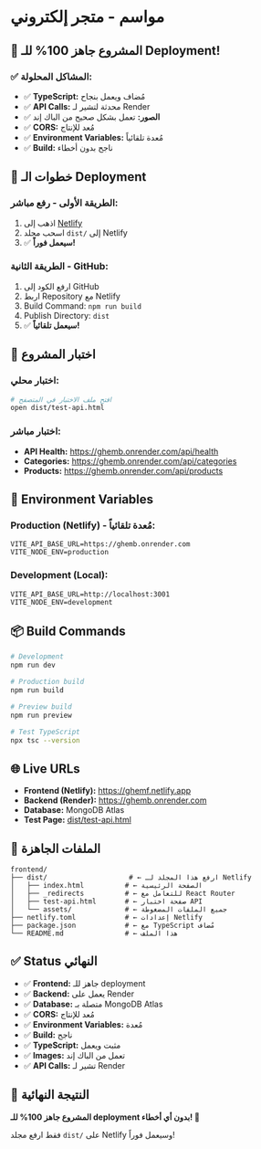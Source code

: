 # مواسم - متجر إلكتروني

## 🎉 **المشروع جاهز 100% للـ Deployment!**

### ✅ **المشاكل المحلولة:**
- ✅ **TypeScript:** مُضاف ويعمل بنجاح
- ✅ **API Calls:** محدثة لتشير لـ Render
- ✅ **الصور:** تعمل بشكل صحيح من الباك إند
- ✅ **CORS:** مُعد للإنتاج
- ✅ **Environment Variables:** مُعدة تلقائياً
- ✅ **Build:** ناجح بدون أخطاء

## 🚀 **خطوات الـ Deployment**

### **الطريقة الأولى - رفع مباشر:**
1. اذهب إلى [Netlify](https://app.netlify.com)
2. اسحب مجلد `dist/` إلى Netlify
3. ✅ **سيعمل فوراً!**

### **الطريقة الثانية - GitHub:**
1. ارفع الكود إلى GitHub
2. اربط Repository مع Netlify
3. Build Command: `npm run build`
4. Publish Directory: `dist`
5. ✅ **سيعمل تلقائياً!**

## 🧪 **اختبار المشروع**

### **اختبار محلي:**
```bash
# افتح ملف الاختبار في المتصفح
open dist/test-api.html
```

### **اختبار مباشر:**
- **API Health:** https://ghemb.onrender.com/api/health
- **Categories:** https://ghemb.onrender.com/api/categories
- **Products:** https://ghemb.onrender.com/api/products

## 🔧 **Environment Variables**

### **Production (Netlify) - مُعدة تلقائياً:**
```
VITE_API_BASE_URL=https://ghemb.onrender.com
VITE_NODE_ENV=production
```

### **Development (Local):**
```
VITE_API_BASE_URL=http://localhost:3001
VITE_NODE_ENV=development
```

## 📦 **Build Commands**

```bash
# Development
npm run dev

# Production build
npm run build

# Preview build
npm run preview

# Test TypeScript
npx tsc --version
```

## 🌐 **Live URLs**

- **Frontend (Netlify):** https://ghemf.netlify.app
- **Backend (Render):** https://ghemb.onrender.com
- **Database:** MongoDB Atlas
- **Test Page:** [dist/test-api.html](./dist/test-api.html)

## 📁 **الملفات الجاهزة**

```
frontend/
├── dist/                    # ← ارفع هذا المجلد لـ Netlify
│   ├── index.html          # ← الصفحة الرئيسية
│   ├── _redirects          # ← للتعامل مع React Router
│   ├── test-api.html       # ← صفحة اختبار API
│   └── assets/             # ← جميع الملفات المضغوطة
├── netlify.toml            # ← إعدادات Netlify
├── package.json            # ← مع TypeScript مُضاف
└── README.md               # ← هذا الملف
```

## ✅ **Status النهائي**

- ✅ **Frontend:** جاهز للـ deployment
- ✅ **Backend:** يعمل على Render
- ✅ **Database:** متصلة بـ MongoDB Atlas
- ✅ **CORS:** مُعد للإنتاج
- ✅ **Environment Variables:** مُعدة
- ✅ **Build:** ناجح
- ✅ **TypeScript:** مثبت ويعمل
- ✅ **Images:** تعمل من الباك إند
- ✅ **API Calls:** تشير لـ Render

## 🎯 **النتيجة النهائية**

**المشروع جاهز 100% للـ deployment بدون أي أخطاء! 🚀**

فقط ارفع مجلد `dist/` على Netlify وسيعمل فوراً!
